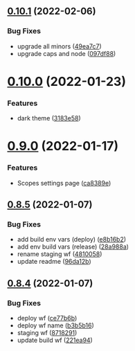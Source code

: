 ## [0.10.1](https://github.com/BinaryCapsule/widy-web/compare/v0.10.0...v0.10.1) (2022-02-06)


### Bug Fixes

* upgrade all minors ([49ea7c7](https://github.com/BinaryCapsule/widy-web/commit/49ea7c7ada27c950b5014ec734f974b721cf557d))
* upgrade caps and node ([097df88](https://github.com/BinaryCapsule/widy-web/commit/097df88717bc5504f42a3a5d2856d087813d59b6))



# [0.10.0](https://github.com/BinaryCapsule/widy-web/compare/v0.9.0...v0.10.0) (2022-01-23)


### Features

* dark theme ([3183e58](https://github.com/BinaryCapsule/widy-web/commit/3183e58dcd4ac9876d871c18c36cbc0cd834b189))



# [0.9.0](https://github.com/BinaryCapsule/widy-web/compare/v0.8.5...v0.9.0) (2022-01-17)


### Features

* Scopes settings page ([ca8389e](https://github.com/BinaryCapsule/widy-web/commit/ca8389e0b58a0cc00845385a08d538ec3dbf900b))



## [0.8.5](https://github.com/BinaryCapsule/widy-web/compare/v0.8.4...v0.8.5) (2022-01-07)


### Bug Fixes

* add build env vars (deploy) ([e8b16b2](https://github.com/BinaryCapsule/widy-web/commit/e8b16b274c05dec2aa1c4bb5f4c730bbd8c9d725))
* add env build vars (release) ([28a988a](https://github.com/BinaryCapsule/widy-web/commit/28a988afbae399691c0161eba57db3038c682c52))
* rename staging wf ([4810058](https://github.com/BinaryCapsule/widy-web/commit/4810058d56b217b2cfd7cdb5c2c4d2749286e6d7))
* update readme ([96da12b](https://github.com/BinaryCapsule/widy-web/commit/96da12b42c20d074d672141f2da15267bcb8cb48))



## [0.8.4](https://github.com/BinaryCapsule/widy-web/compare/v0.8.3...v0.8.4) (2022-01-07)


### Bug Fixes

* deploy wf ([ce77b6b](https://github.com/BinaryCapsule/widy-web/commit/ce77b6bae43daed9b4cf429ed0d1db9915785ca1))
* deploy wf name ([b3b5b16](https://github.com/BinaryCapsule/widy-web/commit/b3b5b1661bbceead2a4c68775b8138cdd67d3071))
* staging wf ([8718291](https://github.com/BinaryCapsule/widy-web/commit/8718291650585f4c5629966d125438bb8b01a19c))
* update build wf ([221ea94](https://github.com/BinaryCapsule/widy-web/commit/221ea946cf1f79d5335d4173610daa01873d9bbd))



